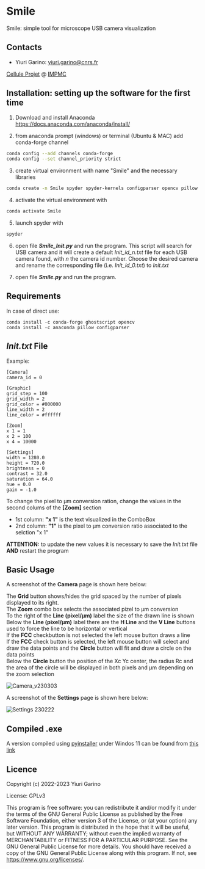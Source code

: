 # Smile
Smile: simple tool for microscope USB camera visualization 

## Contacts
- Yiuri Garino: yiuri.garino@cnrs.fr   

[Cellule Projet](http://impmc.sorbonne-universite.fr/fr/plateformes-et-equipements/cellule-projet.html) @ [IMPMC](http://impmc.sorbonne-universite.fr/en/index.html)

## Installation: setting up the software for the first time

1) Download and install Anaconda
https://docs.anaconda.com/anaconda/install/

2) from anaconda prompt (windows) or terminal (Ubuntu & MAC) add conda-forge channel
```bash
conda config --add channels conda-forge
conda config --set channel_priority strict
``` 

3) create virtual environment with name "Smile" and the necessary libraries
```bash
conda create -n Smile spyder spyder-kernels configparser opencv pillow ghostscript
```

4) activate the virtual environment with
```bash
conda activate Smile 
```

5) launch spyder with
```bash
spyder
```

6) open file **_Smile_Init.py_** and run the program.
This script will search for USB camera and it will create a default _Init_id_n.txt_ file for each USB camera found, with _n_ the camera id number.
Choose the desired camera and rename the corresponding file (i.e. _Init_id_0.txt_) to _Init.txt_

7) open file **_Smile.py_** and run the program.

## Requirements 

In case of direct use:

```
conda install -c conda-forge ghostscript opencv
conda install -c anaconda pillow configparser
```
## _Init.txt_ File
Example:

```
[Camera]
camera_id = 0

[Graphic]
grid_step = 100
grid_width = 2
grid_color = #000000
line_width = 2
line_color = #ffffff

[Zoom]
x 1 = 1
x 2 = 100
x 4 = 10000

[Settings]
width = 1280.0
height = 720.0
brightness = 0
contrast = 32.0
saturation = 64.0
hue = 0.0
gain = -1.0
```
To change the pixel to µm conversion ration, change the values in the second colums of the **[Zoom]** section
+ 1st column: **"x 1"**  is the text visualized in the ComboBox
+ 2nd column: **"1"**  is the pixel to µm conversion ratio associated to the selction "x 1"

**ATTENTION:** to update the new values it is necessary to save the _Init.txt_ file **AND** restart the program

## Basic Usage

A screenshot of the **Camera** page is shown here below:  

The **Grid** button shows/hides the grid spaced by the number of pixels displayed to its right.  
The **Zoom** combo box selects the associated pizel to µm conversion  
To the right of the **Line (pixel/µm)** label the size of the drawn line is shown  
Below the **Line (pixel/µm)** label there are the **H Line** and the **V Line** buttons used to force the line to be horizontal or vertical  
If the **FCC** checkbutton is not selected the left mouse button draws a line  
If the **FCC** check button is selected, the left mouse button will select and draw the data points and the **Circle** button will fit and draw a circle on the data points  
Below the **Circle** button the position of the Xc Yc center, the radius Rc and the area of the circle will be displayed in both pixels and µm depending on the zoom selection  

![Camera_v230303](https://user-images.githubusercontent.com/83216683/222727016-928dc443-3aa7-4df4-8bdb-a749c5b532bf.PNG)

A screenshot of the **Settings** page is shown here below:  

![Settings 230222](https://user-images.githubusercontent.com/83216683/220700221-ef27a696-ed01-46f1-abc2-04cc7a9a155f.PNG)


## Compiled .exe

A version compiled using [pyinstaller](https://pyinstaller.org/en/stable/) under Windos 11 can be found from [this link](https://drive.google.com/drive/folders/1Dgliurh7s4kAT97Kmt8dX1EejhyQgJcN?usp=sharing)  

## Licence

Copyright (c) 2022-2023 Yiuri Garino

License: GPLv3

This program is free software: you can redistribute it and/or modify it under the terms of the GNU General Public License as published by the Free Software Foundation, either version 3 of the License, or (at your option) any later version.
This program is distributed in the hope that it will be useful, but WITHOUT ANY WARRANTY; without even the implied warranty of MERCHANTABILITY or FITNESS FOR A PARTICULAR PURPOSE. See the GNU General Public License for more details.
You should have received a copy of the GNU General Public License along with this program. If not, see <https://www.gnu.org/licenses/>.
